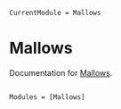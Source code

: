 ```@meta
CurrentModule = Mallows
```

# Mallows

Documentation for [Mallows](https://github.com/luiz-lorena/Mallows.jl).

```@index
```

```@autodocs
Modules = [Mallows]
```
